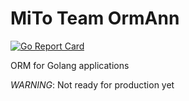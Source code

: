 # MiTo Team OrmAnn

[![Go Report Card](https://goreportcard.com/badge/github.com/gin-gonic/gin)](https://goreportcard.com/report/github.com/mitoteam/ormann)

ORM for Golang applications

*WARNING*: Not ready for production yet
